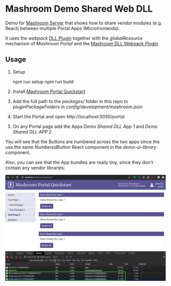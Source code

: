 
# Mashroom Demo Shared Web DLL

Demo for [Mashroom Server](https://www.mashroom-server.com) that shows how to share vendor modules (e.g. React) between multiple 
Portal Apps (Microfrontends).

It uses the *webpack* [DLL Plugin](https://webpack.js.org/plugins/dll-plugin) together with the *globalResource* mechanism 
of *Mashroom Portal* and the [Mashroom DLL Webpack Plugin](https://github.com/nonblocking/mashroom-dll-webpack-plugin)

## Usage

 1. Setup

    npm run setup
    npm run build
    
 2. Install [Mashroom Portal Quickstart](https://github.com/nonblocking/mashroom-portal-quickstart)      
 3. Add the full path to the *packages/* folder in this repo to *pluginPackageFolders* in *config/development/mashroom.json*
 4. Start the Portal and open http://localhost:5050/portal
 5. On any Portal page add the Apps *Demo Shared DLL App 1* and *Demo Shared DLL APP 2* 
 
You will see that the Buttons are numbered across the two apps since the use the same *NumberedButton* React component
in the *demo-ui-library* component.

Also, you can see that the App bundles are really tiny, since they don't contain any vendor libraries:

![Screenshot](./Screenshot.png)


